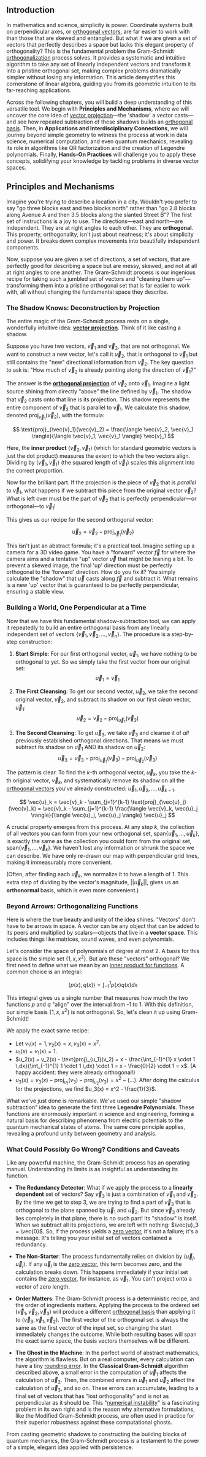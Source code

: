 ## Introduction
In mathematics and science, simplicity is power. Coordinate systems built on perpendicular axes, or [orthogonal vectors](@article_id:141732), are far easier to work with than those that are skewed and entangled. But what if we are given a set of vectors that perfectly describes a space but lacks this elegant property of orthogonality? This is the fundamental problem the Gram-Schmidt [orthogonalization](@article_id:148714) process solves. It provides a systematic and intuitive algorithm to take any set of linearly independent vectors and transform it into a pristine orthogonal set, making complex problems dramatically simpler without losing any information. This article demystifies this cornerstone of linear algebra, guiding you from its geometric intuition to its far-reaching applications.

Across the following chapters, you will build a deep understanding of this versatile tool. We begin with **Principles and Mechanisms**, where we will uncover the core idea of [vector projection](@article_id:146552)—the 'shadow' a vector casts—and see how repeated subtraction of these shadows builds an [orthogonal basis](@article_id:263530). Then, in **Applications and Interdisciplinary Connections**, we will journey beyond simple geometry to witness the process at work in data science, numerical computation, and even quantum mechanics, revealing its role in algorithms like QR factorization and the creation of Legendre polynomials. Finally, **Hands-On Practices** will challenge you to apply these concepts, solidifying your knowledge by tackling problems in diverse vector spaces.

## Principles and Mechanisms

Imagine you're trying to describe a location in a city. Wouldn't you prefer to say "go three blocks east and two blocks north" rather than "go 2.8 blocks along Avenue A and then 3.5 blocks along the slanted Street B"? The first set of instructions is a joy to use. The directions—east and north—are independent. They are at right angles to each other. They are **orthogonal**. This property, orthogonality, isn't just about neatness; it's about simplicity and power. It breaks down complex movements into beautifully independent components.

Now, suppose you are given a set of directions, a set of vectors, that are perfectly good for describing a space but are messy, skewed, and not at all at right angles to one another. The Gram-Schmidt process is our ingenious recipe for taking such a jumbled set of vectors and "cleaning them up"—transforming them into a pristine orthogonal set that is far easier to work with, all without changing the fundamental space they describe.

### The Shadow Knows: Deconstruction by Projection

The entire magic of the Gram-Schmidt process rests on a single, wonderfully intuitive idea: **[vector projection](@article_id:146552)**. Think of it like casting a shadow.

Suppose you have two vectors, $\vec{v}_1$ and $\vec{v}_2$, that are not orthogonal. We want to construct a new vector, let's call it $\vec{u}_2$, that is orthogonal to $\vec{v}_1$ but still contains the "new" directional information from $\vec{v}_2$. The key question to ask is: "How much of $\vec{v}_2$ is already pointing along the direction of $\vec{v}_1$?"

The answer is the **[orthogonal projection](@article_id:143674)** of $\vec{v}_2$ onto $\vec{v}_1$. Imagine a light source shining from directly "above" the line defined by $\vec{v}_1$. The shadow that $\vec{v}_2$ casts onto that line is its projection. This shadow represents the entire component of $\vec{v}_2$ that is parallel to $\vec{v}_1$. We calculate this shadow, denoted $\text{proj}_{\vec{v}_1}(\vec{v}_2)$, with the formula:

$$
\text{proj}_{\vec{v}_1}(\vec{v}_2) = \frac{\langle \vec{v}_2, \vec{v}_1 \rangle}{\langle \vec{v}_1, \vec{v}_1 \rangle} \vec{v}_1
$$

Here, the **inner product** $\langle \vec{v}_2, \vec{v}_1 \rangle$ (which for standard geometric vectors is just the dot product) measures the extent to which the two vectors align. Dividing by $\langle \vec{v}_1, \vec{v}_1 \rangle$ (the squared length of $\vec{v}_1$) scales this alignment into the correct proportion.

Now for the brilliant part. If the projection is the piece of $\vec{v}_2$ that is *parallel* to $\vec{v}_1$, what happens if we subtract this piece from the original vector $\vec{v}_2$? What is left over must be the part of $\vec{v}_2$ that is perfectly perpendicular—or orthogonal—to $\vec{v}_1$!

This gives us our recipe for the second orthogonal vector:

$$
\vec{u}_2 = \vec{v}_2 - \text{proj}_{\vec{v}_1}(\vec{v}_2)
$$

This isn't just an abstract formula; it's a practical tool. Imagine setting up a camera for a 3D video game. You have a "forward" vector $\vec{f}$ for where the camera aims and a tentative "up" vector $\vec{u}$ that might be leaning a bit. To prevent a skewed image, the final 'up' direction must be perfectly orthogonal to the 'forward' direction. How do you fix it? You simply calculate the "shadow" that $\vec{u}$ casts along $\vec{f}$ and subtract it. What remains is a new 'up' vector that is guaranteed to be perfectly perpendicular, ensuring a stable view.

### Building a World, One Perpendicular at a Time

Now that we have this fundamental shadow-subtraction tool, we can apply it repeatedly to build an entire orthogonal basis from any linearly independent set of vectors $\{\vec{v}_1, \vec{v}_2, \dots, \vec{v}_n\}$. The procedure is a step-by-step construction:

1.  **Start Simple**: For our first orthogonal vector, $\vec{u}_1$, we have nothing to be orthogonal to yet. So we simply take the first vector from our original set:
    $$ \vec{u}_1 = \vec{v}_1 $$

2.  **The First Cleansing**: To get our second vector, $\vec{u}_2$, we take the second original vector, $\vec{v}_2$, and subtract its shadow on our first *clean* vector, $\vec{u}_1$:
    $$ \vec{u}_2 = \vec{v}_2 - \text{proj}_{\vec{u}_1}(\vec{v}_2) $$

3.  **The Second Cleansing**: To get $\vec{u}_3$, we take $\vec{v}_3$ and cleanse it of *all* previously established orthogonal directions. That means we must subtract its shadow on $\vec{u}_1$ AND its shadow on $\vec{u}_2$:
    $$ \vec{u}_3 = \vec{v}_3 - \text{proj}_{\vec{u}_1}(\vec{v}_3) - \text{proj}_{\vec{u}_2}(\vec{v}_3) $$

The pattern is clear. To find the $k$-th orthogonal vector, $\vec{u}_k$, you take the $k$-th original vector, $\vec{v}_k$, and systematically remove its shadow on all the [orthogonal vectors](@article_id:141732) you've already constructed: $\vec{u}_1, \vec{u}_2, \dots, \vec{u}_{k-1}$.

$$
\vec{u}_k = \vec{v}_k - \sum_{j=1}^{k-1} \text{proj}_{\vec{u}_j}(\vec{v}_k) = \vec{v}_k - \sum_{j=1}^{k-1} \frac{\langle \vec{v}_k, \vec{u}_j \rangle}{\langle \vec{u}_j, \vec{u}_j \rangle} \vec{u}_j
$$

A crucial property emerges from this process. At any step $k$, the collection of all vectors you can form from your new orthogonal set, $\text{span}\{\vec{u}_1, \dots, \vec{u}_k\}$, is exactly the same as the collection you could form from the original set, $\text{span}\{\vec{v}_1, \dots, \vec{v}_k\}$. We haven't lost any information or shrunk the space we can describe. We have only re-drawn our map with perpendicular grid lines, making it immeasurably more convenient.

(Often, after finding each $\vec{u}_k$, we normalize it to have a length of 1. This extra step of dividing by the vector's magnitude, $||\vec{u}_k||$, gives us an **orthonormal** basis, which is even more convenient.)

### Beyond Arrows: Orthogonalizing Functions

Here is where the true beauty and unity of the idea shines. "Vectors" don't have to be arrows in space. A vector can be any object that can be added to its peers and multiplied by scalars—objects that live in a **vector space**. This includes things like matrices, sound waves, and even polynomials.

Let's consider the space of polynomials of degree at most 2. A basis for this space is the simple set $\{1, x, x^2\}$. But are these "vectors" orthogonal? We first need to define what we mean by an [inner product for functions](@article_id:175813). A common choice is an integral:

$$
\langle p(x), q(x) \rangle = \int_{-1}^{1} p(x)q(x) dx
$$

This integral gives us a single number that measures how much the two functions $p$ and $q$ "align" over the interval from -1 to 1. With this definition, our simple basis $\{1, x, x^2\}$ is not orthogonal. So, let's clean it up using Gram-Schmidt!

We apply the exact same recipe:
- Let $v_1(x)=1, v_2(x)=x, v_3(x)=x^2$.
- $u_1(x) = v_1(x) = 1$.
- $u_2(x) = v_2(x) - \text{proj}_{u_1}(v_2) = x - \frac{\int_{-1}^{1} x \cdot 1 \,dx}{\int_{-1}^{1} 1 \cdot 1 \,dx} \cdot 1 = x - \frac{0}{2} \cdot 1 = x$. (A happy accident: they were already orthogonal!)
- $u_3(x) = v_3(x) - \text{proj}_{u_1}(v_3) - \text{proj}_{u_2}(v_3) = x^2 - (\dots)$. After doing the calculus for the projections, we find $u_3(x) = x^2 - \frac{1}{3}$.

What we've just done is remarkable. We've used our simple "shadow subtraction" idea to generate the first three **Legendre Polynomials**. These functions are enormously important in science and engineering, forming a natural basis for describing phenomena from electric potentials to the quantum mechanical states of atoms. The same core principle applies, revealing a profound unity between geometry and analysis.

### What Could Possibly Go Wrong? Conditions and Caveats

Like any powerful machine, the Gram-Schmidt process has an operating manual. Understanding its limits is as insightful as understanding its function.

- **The Redundancy Detector**: What if we apply the process to a **linearly dependent** set of vectors? Say $\vec{v}_3$ is just a combination of $\vec{v}_1$ and $\vec{v}_2$. By the time we get to step 3, we are trying to find a part of $\vec{v}_3$ that is orthogonal to the plane spanned by $\vec{u}_1$ and $\vec{u}_2$. But since $\vec{v}_3$ already lies completely in that plane, there is no such part! Its "shadow" is itself. When we subtract all its projections, we are left with nothing: $\vec{u}_3 = \vec{0}$. So, if the process yields a [zero vector](@article_id:155695), it's not a failure; it's a message. It's telling you your initial set of vectors contained a redundancy.

- **The Non-Starter**: The process fundamentally relies on division by $\langle \vec{u}_j, \vec{u}_j \rangle$. If any $\vec{u}_j$ is the [zero vector](@article_id:155695), this term becomes zero, and the calculation breaks down. This happens immediately if your initial set contains the [zero vector](@article_id:155695), for instance, as $\vec{v}_1$. You can't project onto a vector of zero length.

- **Order Matters**: The Gram-Schmidt process is a deterministic recipe, and the order of ingredients matters. Applying the process to the ordered set $(\vec{v}_1, \vec{v}_2, \vec{v}_3)$ will produce a different [orthogonal basis](@article_id:263530) than applying it to $(\vec{v}_3, \vec{v}_1, \vec{v}_2)$. The first vector of the orthogonal set is always the same as the first vector of the input set, so changing the start immediately changes the outcome. While both resulting bases will span the exact same space, the basis vectors themselves will be different.

- **The Ghost in the Machine**: In the perfect world of abstract mathematics, the algorithm is flawless. But on a real computer, every calculation can have a tiny [rounding error](@article_id:171597). In the **Classical Gram-Schmidt** algorithm described above, a small error in the computation of $\vec{u}_1$ affects the calculation of $\vec{u}_2$. Then, the combined errors in $\vec{u}_1$ and $\vec{u}_2$ affect the calculation of $\vec{u}_3$, and so on. These errors can accumulate, leading to a final set of vectors that has "lost orthogonality" and is not as perpendicular as it should be. This "[numerical instability](@article_id:136564)" is a fascinating problem in its own right and is the reason why alternative formulations, like the Modified Gram-Schmidt process, are often used in practice for their superior robustness against these computational ghosts.

From casting geometric shadows to constructing the building blocks of quantum mechanics, the Gram-Schmidt process is a testament to the power of a simple, elegant idea applied with persistence.